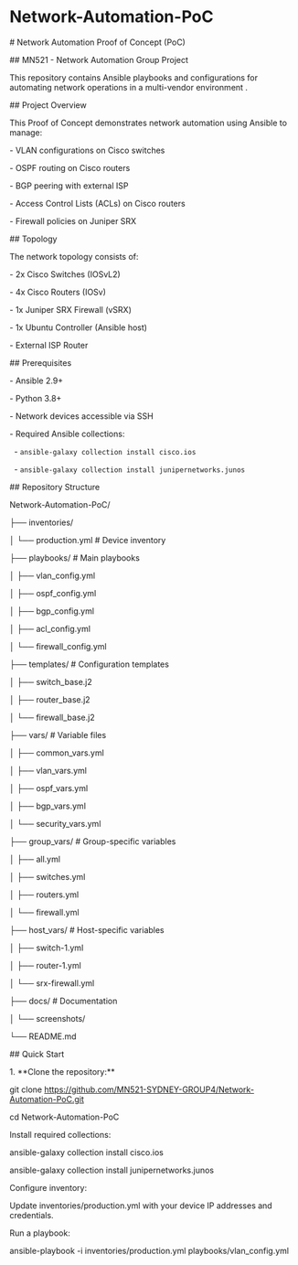 # Network-Automation-PoC



\# Network Automation Proof of Concept (PoC)

\## MN521 - Network Automation Group Project



This repository contains Ansible playbooks and configurations for automating network operations in a multi-vendor environment .



\## Project Overview

This Proof of Concept demonstrates network automation using Ansible to manage:

\- VLAN configurations on Cisco switches

\- OSPF routing on Cisco routers

\- BGP peering with external ISP

\- Access Control Lists (ACLs) on Cisco routers

\- Firewall policies on Juniper SRX



\## Topology

The network topology consists of:

\- 2x Cisco Switches (IOSvL2)

\- 4x Cisco Routers (IOSv) 

\- 1x Juniper SRX Firewall (vSRX)

\- 1x Ubuntu Controller (Ansible host)

\- External ISP Router



\## Prerequisites

\- Ansible 2.9+

\- Python 3.8+

\- Network devices accessible via SSH

\- Required Ansible collections:

&nbsp; - `ansible-galaxy collection install cisco.ios`

&nbsp; - `ansible-galaxy collection install junipernetworks.junos`



\## Repository Structure

Network-Automation-PoC/

├── inventories/

│ └── production.yml # Device inventory

├── playbooks/ # Main playbooks

│ ├── vlan\_config.yml

│ ├── ospf\_config.yml

│ ├── bgp\_config.yml

│ ├── acl\_config.yml

│ └── firewall\_config.yml

├── templates/ # Configuration templates

│ ├── switch\_base.j2

│ ├── router\_base.j2

│ └── firewall\_base.j2

├── vars/ # Variable files

│ ├── common\_vars.yml

│ ├── vlan\_vars.yml

│ ├── ospf\_vars.yml

│ ├── bgp\_vars.yml

│ └── security\_vars.yml

├── group\_vars/ # Group-specific variables

│ ├── all.yml

│ ├── switches.yml

│ ├── routers.yml

│ └── firewall.yml

├── host\_vars/ # Host-specific variables

│ ├── switch-1.yml

│ ├── router-1.yml

│ └── srx-firewall.yml

├── docs/ # Documentation

│ └── screenshots/

└── README.md



\## Quick Start



1\. \*\*Clone the repository:\*\*

git clone https://github.com/MN521-SYDNEY-GROUP4/Network-Automation-PoC.git

cd Network-Automation-PoC





Install required collections:



ansible-galaxy collection install cisco.ios

ansible-galaxy collection install junipernetworks.junos



Configure inventory:

Update inventories/production.yml with your device IP addresses and credentials.



Run a playbook:

ansible-playbook -i inventories/production.yml playbooks/vlan\_config.yml








